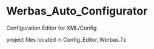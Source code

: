 # Werbas_Auto_Configurator
Configuration Editor for XML/Config

project files located in Config_Editor_Werbas.7z
